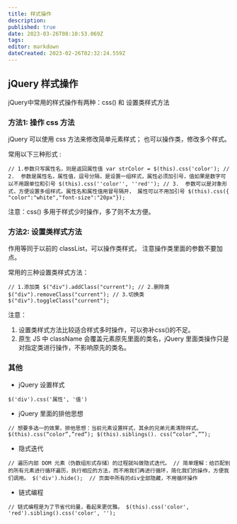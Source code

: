 ```yaml
---
title: 样式操作
description: 
published: true
date: 2023-03-26T08:10:53.069Z
tags: 
editor: markdown
dateCreated: 2023-02-26T02:32:24.559Z
---
```


## jQuery 样式操作

jQuery中常用的样式操作有两种：css() 和 设置类样式方法

### 方法1: 操作 css 方法

jQuery 可以使用 css 方法来修改简单元素样式； 也可以操作类，修改多个样式。

常用以下三种形式 :

`// 1.参数只写属性名，则是返回属性值 var strColor = $(this).css('color'); // 2.  参数是属性名，属性值，逗号分隔，是设置一组样式，属性必须加引号，值如果是数字可以不用跟单位和引号 $(this).css(''color'', ''red''); // 3.  参数可以是对象形式，方便设置多组样式。属性名和属性值用冒号隔开， 属性可以不用加引号 $(this).css({ "color":"white","font-size":"20px"});`

注意：css() 多用于样式少时操作，多了则不太方便。

### 方法2: 设置类样式方法

作用等同于以前的 classList，可以操作类样式， 注意操作类里面的参数不要加点。

常用的三种设置类样式方法：

`// 1.添加类 $("div").addClass("current"); // 2.删除类 $("div").removeClass("current"); // 3.切换类 $("div").toggleClass("current");`

注意：

1. 设置类样式方法比较适合样式多时操作，可以弥补css()的不足。
2. 原生 JS 中 className 会覆盖元素原先里面的类名，jQuery 里面类操作只是对指定类进行操作，不影响原先的类名。

### 其他

* jQuery 设置样式

`$('div').css('属性', '值')`

* jQuery 里面的排他思想

`// 想要多选一的效果，排他思想：当前元素设置样式，其余的兄弟元素清除样式。 $(this).css(“color”,”red”); $(this).siblings(). css(“color”,””);`

* 隐式迭代

`// 遍历内部 DOM 元素（伪数组形式存储）的过程就叫做隐式迭代。 // 简单理解：给匹配到的所有元素进行循环遍历，执行相应的方法，而不用我们再进行循环，简化我们的操作，方便我们调用。 $('div').hide();  // 页面中所有的div全部隐藏，不用循环操作`

* 链式编程

`// 链式编程是为了节省代码量，看起来更优雅。 $(this).css('color', 'red').sibling().css('color', '');`